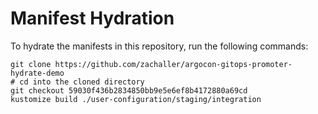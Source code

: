 # Manifest Hydration

To hydrate the manifests in this repository, run the following commands:

```shell
git clone https://github.com/zachaller/argocon-gitops-promoter-hydrate-demo
# cd into the cloned directory
git checkout 59030f436b2834850bb9e5e6ef8b4172880a69cd
kustomize build ./user-configuration/staging/integration
```

